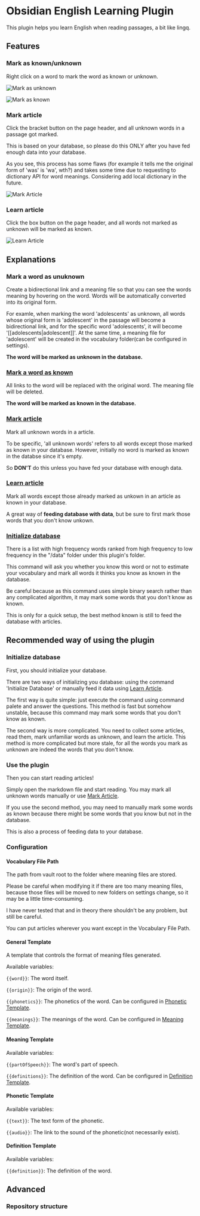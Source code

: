 # Obsidian English Learning Plugin

This plugin helps you learn English when reading passages, a bit like lingq.

## Features

### Mark as known/unknown

Right click on a word to mark the word as known or unknown.

![Mark as unknown](./assets/mark-as-unknown.gif)

![Mark as known](./assets/mark-as-known.gif)

### Mark article

Click the bracket button on the page header, and all unknown words in a passage got marked.

This is based on your database, so please do this ONLY after you have fed enough data into your database.

As you see, this process has some flaws (for example it tells me the original form of 'was' is 'wa', wth?) and takes some time due to requesting to dictionary API for word meanings. Considering add local dictionary in the future.

![Mark Article](./assets/mark-article.gif)

### Learn article

Click the box button on the page header, and all words not marked as unknown will be marked as known.

![Learn Article](./assets/learn-article.gif)

## Explanations

### Mark a word as unuknown

Create a bidirectional link and a meaning file so that you can see the words meaning by hovering on the word. Words will be automatically converted into its original form. 

For examle, when marking the word 'adolescents' as unknown, all words whose original form is 'adolescent' in the passage will become a bidirectional link, and for the specific word 'adolescents', it will become '[[adolescents|adolescent]]'. At the same time, a meaning file for 'adolescent' will be created in the vocabulary folder(can be configured in settings). 

**The word will be marked as unknown in the database.**

### [Mark a word as known](#mark-as-knownunknown) 

All links to the word will be replaced with the original word. The meaning file will be deleted.

**The word will be marked as known in the database.**

### [Mark article](#mark-article)

Mark all unknown words in a article.

To be specific, 'all unknown words' refers to all words except those marked as known in your database. 
However, initially no word is marked as known in the databse since it's empty.

So **DON'T** do this unless you have fed your database with enough data.

### [Learn article](#learn-article)

Mark all words except those already marked as unkown in an article as known in your database.

A great way of **feeding database with data**, but be sure to first mark those words that you don't know unkown.

### [Initialize database](#initialize-database)

There is a list with high frequency words ranked from high frequency to low frequency in the "/data" folder under this plugin's folder. 

This command will ask you whether you know this word or not to estimate your vocabulary and mark all words it thinks you know as known in the database.

Be careful because as this command uses simple binary search rather than any complicated algorithm, it may mark some words that you don't know as known.

This is only for a quick setup, the best method known is still to feed the database with articles.

## Recommended way of using the plugin

### Initialize database

First, you should initialize your database. 

There are two ways of initializing you database: using the command 'Initialize Database' or manually feed it data using [Learn Article](#learn-article).

The first way is quite simple: just execute the command using command palete and answer the questions. This method is fast but somehow unstable, because this command may mark some words that you don't know as known.

The second way is more complicated. You need to collect some articles, read them, mark unfamiliar words as unknown, and learn the article. This method is more complicated but more stale, for all the words you mark as unknown are indeed the words that you don't know.

### Use the plugin

Then you can start reading articles!

Simply open the markdown file and start reading. You may mark all unknown words manually or use [Mark Article](#mark-article).

If you use the second method, you may need to manually mark some words as known because there might be some words that you know but not in the database. 

This is also a process of feeding data to your database.
### Configuration

#### Vocabulary File Path
The path from vault root to the folder where meaning files are stored.

Please be careful when modifying it if there are too many meaning files, because those files will be moved to new folders on settings change, so it may be a little time-consuming. 

I have never tested that and in theory there shouldn't be any problem, but still be careful.

You can put articles wherever you want except in the Vocabulary File Path.

#### General Template

A template that controls the format of meaning files generated.

Available variables:

`{{word}}`: The word itself.

`{{origin}}`: The origin of the word.

`{{phonetics}}`: The phonetics of the word. Can be configured in [Phonetic Template](#phonetic-template).

`{{meanings}}`: The meanings of the word. Can be configured in [Meaning Template](#meaning-template).

#### Meaning Template

Available variables:

`{{partOfSpeech}}`: The word's part of speech.

`{{definitions}}`: The definition of the word. Can be configured in [Definition Template](#definition-template).

#### Phonetic Template

Available variables:

`{{text}}`: The text form of the phonetic.

`{{audio}}`: The link to the sound of the phonetic(not necessarily exist).

#### Definition Template

Available variables:

`{{definition}}`: The definition of the word.

## Advanced

### Repository structure